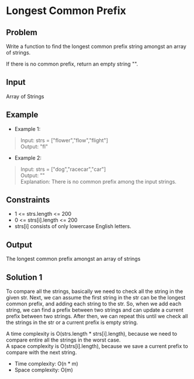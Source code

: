# Longest Common Prefix

## Problem

Write a function to find the longest common prefix string amongst an array of strings.

If there is no common prefix, return an empty string "".

## Input

Array of Strings

## Example

- Example 1:

>Input: strs = ["flower","flow","flight"]  
Output: "fl"

- Example 2:

>Input: strs = ["dog","racecar","car"]  
Output: ""  
Explanation: There is no common prefix among the input strings.

## Constraints

- 1 <= strs.length <= 200
- 0 <= strs[i].length <= 200
- strs[i] consists of only lowercase English letters.

## Output

The longest common prefix amongst an array of strings

## Solution 1

To compare all the strings, basically we need to check all the string in the given str.
Next, we can assume the first string in the str can be the longest common prefix, and
adding each string to the str. So, when we add each string, we can find a prefix between
two strings and can update a current prefix between two strings. After then, we can
repeat this until we check all the strings in the str or a current prefix is empty
string.

A time complexity is O(strs.length * strs[i].length), because we need to compare entire
all the strings in the worst case.  
A space complexity is O(strs[i].length), because we save a current prefix to compare
with the next string.

- Time complexity: O(n * m)
- Space complexity: O(m)
